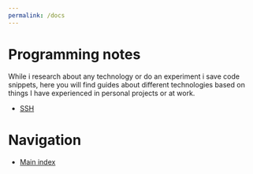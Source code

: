 ```yaml
---
permalink: /docs
---
```


# Programming notes
While i research about any technology or do an experiment i save code snippets, here you will find guides about different technologies based on things I have experienced in personal projects or at work.
* [SSH](/docs/ssh)

<!-- omit from toc -->
# Navigation
* [Main index](/)